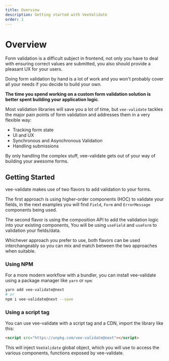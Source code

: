 ```yaml
---
title: Overview
description: Getting started with VeeValidate
order: 1
---
```


# Overview

Form validation is a difficult subject in frontend, not only you have to deal with ensuring correct values are submitted, you also should provide a pleasant UX for your users.

Doing form validation by hand is a lot of work and you won't probably cover all your needs if you decide to build your own.

**The time you spend working on a custom form validation solution is better spent building your application logic**.

Most validation libraries will save you a lot of time, but `vee-validate` tackles the major pain points of form validation and addresses them in a very flexible way:

<div class="features">

- Tracking form state
- UI and UX
- Synchronous and Asynchronous Validation
- Handling submissions

</div>

By only handling the complex stuff, vee-validate gets out of your way of building your awesome forms.

## Getting Started

vee-validate makes use of two flavors to add validation to your forms.

The first approach is using higher-order components (HOC) to validate your fields, in the next examples you will find `Field`, `Form` and `ErrorMessage` components being used.

The second flavor is using the composition API to add the validation logic into your existing components, You will be using `useField` and `useForm` to validation your fields/data.

Whichever approach you prefer to use, both flavors can be used interchangeably so you can mix and match between the two approaches when suitable.

### Using NPM

For a more modern workflow with a bundler, you can install vee-validate using a package manager like `yarn` or `npm`:

```bash
yarn add vee-validate@next
# or
npm i vee-validate@next --save
```

### Using a script tag

You can use vee-validate with a script tag and a CDN, import the library like this:

```html
<script src="https://unpkg.com/vee-validate@next"></script>
```

This will inject `VeeValidate` global object, which you will use to access the various components, functions exposed by vee-validate.
